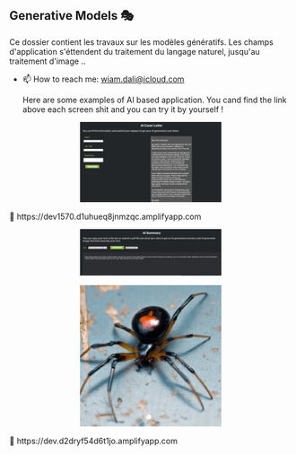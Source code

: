 ## Generative Models 🎭

Ce dossier contient les travaux sur les modèles génératifs. Les champs d'application s'éttendent du traitement du langage naturel, jusqu'au traitement d'image ..


- 📫 How to reach me: wiam.dali@icloud.com


  Here are some examples of AI based application. You cand find the link above each screen shit and you can try it by yourself !
<p align="center">
  <img src="src/AI_Cover_Letter.png?raw=false" width="50%" /> </center>
</p>
🔗 https://dev1570.d1uhueq8jnmzqc.amplifyapp.com
<p align="center">
  <img src="src/Summary_Generated.png?raw=false" width="50%" /> </center>
</p>
<p align="center">
  <img src="src/Image_Generated.png?raw=false" width="50%" /> </center>
</p>
🔗 https://dev.d2dryf54d6t1jo.amplifyapp.com


